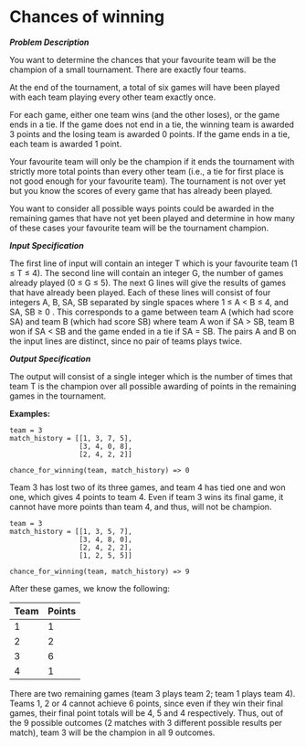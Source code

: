 # Chances of winning

***Problem Description***

You want to determine the chances that your favourite team will be the champion of a small tournament.
There are exactly four teams. 

At the end of the tournament, a total of six games will have been
played with each team playing every other team exactly once. 

For each game, either one team wins (and the other loses), or the game ends in a tie. If the game does not end in a tie, the winning team is awarded 3 points and the losing team is awarded 0 points. If the game ends in a tie, each team is awarded 1 point.

Your favourite team will only be the champion if it ends the tournament with strictly more total
points than every other team (i.e., a tie for first place is not good enough for your favourite team).
The tournament is not over yet but you know the scores of every game that has already been played.

You want to consider all possible ways points could be awarded in the remaining games that have
not yet been played and determine in how many of these cases your favourite team will be the
tournament champion.

***Input Specification***

The first line of input will contain an integer T which is your favourite team (1 ≤ T ≤ 4).
The second line will contain an integer G, the number of games already played (0 ≤ G ≤ 5).
The next G lines will give the results of games that have already been played. Each of these lines
will consist of four integers A, B, SA, SB separated by single spaces where 1 ≤ A < B ≤ 4,
and SA, SB ≥ 0 . This corresponds to a game between team A (which had score SA) and team
B (which had score SB) where team A won if SA > SB, team B won if SA < SB and the game
ended in a tie if SA = SB. The pairs A and B on the input lines are distinct, since no pair of teams
plays twice.

***Output Specification***

The output will consist of a single integer which is the number of times that team T is the champion
over all possible awarding of points in the remaining games in the tournament.

**Examples:**

```
team = 3
match_history = [[1, 3, 7, 5],
                 [3, 4, 0, 8],
                 [2, 4, 2, 2]]

chance_for_winning(team, match_history) => 0
```
Team 3 has lost two of its three games, and team 4 has tied one and won one, which gives 4 points
to team 4. Even if team 3 wins its final game, it cannot have more points than team 4, and thus,
will not be champion.

```
team = 3
match_history = [[1, 3, 5, 7],
                 [3, 4, 8, 0],
                 [2, 4, 2, 2],
                 [1, 2, 5, 5]]

chance_for_winning(team, match_history) => 9

```
After these games, we know the following:

|Team|Points|
|---|---|
|1|1|
|2|2|
|3|6|
|4|1|

There are two remaining games (team 3 plays team 2; team 1 plays team 4). Teams 1, 2 or 4 cannot
achieve 6 points, since even if they win their final games, their final point totals will be 4, 5 and 4
respectively. Thus, out of the 9 possible outcomes (2 matches with 3 different possible results per
match), team 3 will be the champion in all 9 outcomes.